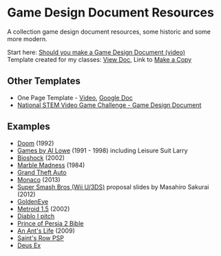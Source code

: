 # Game Design Document Resources

A collection game design document resources, some historic and some more modern.

Start here: [Should you make a Game Design Document (video)](https://www.youtube.com/watch?v=1_DBsrJGiVY)    
Template created for my classes: [View Doc](https://docs.google.com/document/d/1nJYx6wZ97PiVaGdpQrPgEBnAV_ZTvYatdIjRbCWhIHQ/edit), Link to [Make a Copy](https://docs.google.com/document/d/1nJYx6wZ97PiVaGdpQrPgEBnAV_ZTvYatdIjRbCWhIHQ/copy)

## Other Templates

- One Page Template - [Video](https://www.youtube.com/watch?v=q96lz725gIw), [Google Doc](https://docs.google.com/document/d/1npEvqcMZSp0IX2hWw6Qq0WqJVfmVqS_YOGFWnnwfh-A/edit)
- [National STEM Video Game Challenge - Game Design Document](https://stemchallenge.org/resources/game-design-documents/)

## Examples

- [Doom](https://5years.doomworld.com/doombible/) (1992)
- [Games by Al Lowe](http://allowe.com/games/game-designs.html) (1991 - 1998) including Leisure Suit Larry
- [Bioshock](https://www.systemshock.org/index.php?topic=2121.0) (2002)
- [Marble Madness](http://www.atarigames.com/page5/files/page5_5.pdf) (1984)
- [Grand Theft Auto](https://www.reddit.com/r/gamedev/comments/g8vqw/grand_theft_auto_race_n_chase_design_document/)
- [Monaco](https://www.facebook.com/note.php?note_id=496033541995) (2013)
- [Super Smash Bros (Wii U/3DS)](https://www.sourcegaming.info/2015/07/04/english-smash4-project-proposal-slides/) proposal slides by Masahiro Sakurai (2012)
- [GoldenEye](https://goldeneyedecoded.blogspot.com/2013/12/goldeneye-007-game-design-document-by.html)
- [Metroid 1.5](https://www.slideshare.net/ChozoBoy/metroid1-5-randommusings2) (2002)
- [Diablo I pitch](http://www.graybeardgames.com/download/diablo_pitch.pdf)
- [Prince of Persia 2 Bible](https://www.popot.org/documentation/documents/1991-08-08_PoP2_Design_Bible.pdf)
- [An Ant's Life](http://gamescrye.com/wp-content/uploads/2016/08/AnAntsLife-GameDesignDocument.pdf) (2009)
- [Saint's Row PSP](http://gamescrye.com/wp-content/uploads/2016/08/SR_Undercover_GDD.pdf)
- [Deus Ex](https://www.gamasutra.com/view/news/285520/Annotated_version_of_an_original_Deus_Ex_design_doc_surfaces.php)
